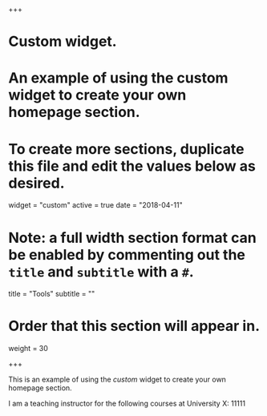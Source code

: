 +++
# Custom widget.
# An example of using the custom widget to create your own homepage section.
# To create more sections, duplicate this file and edit the values below as desired.
widget = "custom"
active = true
date = "2018-04-11"

# Note: a full width section format can be enabled by commenting out the `title` and `subtitle` with a `#`.
title = "Tools"
subtitle = ""

# Order that this section will appear in.
weight = 30

+++

This is an example of using the *custom* widget to create your own homepage section.

I am a teaching instructor for the following courses at University X:
11111

